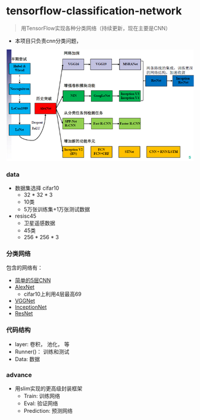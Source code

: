 # tensorflow-classification-network
> 用TensorFlow实现各种分类网络（持续更新，现在主要是CNN）
* 本项目只负责cnn分类问题，

![](readme/cnn_架构.png)




### data
* 数据集选择 cifar10 
    * 32 * 32 * 3
    * 10类
    * 5万张训练集+1万张测试数据
* resisc45
    * 卫星遥感数据
    * 45类
    * 256 * 256 * 3



### 分类网络
包含的网络有：
* [简单的5层CNN](cnn_01.py)
* [AlexNet](AlexNet.py) 
    * cifar10上利用4层最高69
* [VGGNet](VggNet.py)
* [InceptionNet](GoogLeNet.py)
* [ResNet](ResNet.py) 


### 代码结构

* layer: 卷积， 池化， 等
* Runner()： 训练和测试
* Data: 数据


### advance

* 用slim实现的更高级封装框架
    * Train:  训练网络
    * Eval: 验证网络
    * Prediction: 预测网络
